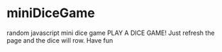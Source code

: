 # miniDiceGame
random javascript mini dice game
PLAY A DICE GAME! Just refresh the page and the dice will row. Have fun
